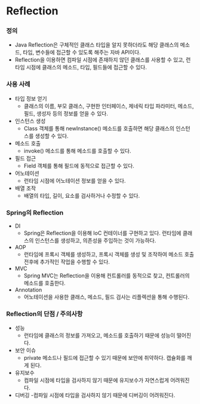 # Reflection
### 정의
- Java Reflection은 구체적인 클래스 타입을 알지 못하더라도 해당 클래스의 메소드, 타입, 변수들에 접근할 수 있도록 해주는 자바 API이다.
- Reflection을 이용하면 컴파일 시점에 존재하지 않던 클래스를 사용할 수 있고, 런타임 시점에 클래스의 메소드, 타입, 필드들에 접근할 수 있다.

### 사용 사례
- 타입 정보 얻기
    - 클래스의 이름, 부모 클래스, 구현한 인터페이스, 제네릭 타입 파라미터, 메소드, 필드, 생성자 등의 정보를 얻을 수 있다.
- 인스턴스 생성
    - Class 객체를 통해 newInstance() 메소드를 호출하면 해당 클래스의 인스턴스를 생성할 수 있다.
- 메소드 호출
    - invoke() 메소드를 통해 메소드를 호출할 수 있다.
- 필드 접근
    - Field 객체를 통해 필드에 동적으로 접근할 수 있다.
- 어노테이션
    - 런타임 시점에 어노테이션 정보를 얻을 수 있다.
- 배열 조작
    - 배열의 타입, 길이, 요소를 검사하거나 수정할 수 있다.

### Spring의 Reflection
- DI
    - Spring은 Reflection을 이용해 IoC 컨테이너를 구현하고 있다. 런타임에 클래스의 인스턴스를 생성하고, 의존성을 주입하는 것이 가능하다.
- AOP
    - 런타임에 프록시 객체를 생성하고, 프록시 객체를 생성 및 조작하여 메소드 호출 전후에 추가적인 작업을 수행할 수 있다.
- MVC
    - Spring MVC는 Reflection을 이용해 컨트롤러를 동적으로 찾고, 컨트롤러의 메소드를 호출한다.
- Annotation
    - 어노테이션을 사용한 클래스, 메소드, 필드 검사는 리플렉션을 통해 수행된다.

### Reflection의 단점 / 주의사항
- 성능
    - 런타임에 클래스의 정보를 가져오고, 메소드를 호출하기 때문에 성능이 떨어진다.
- 보안 이슈
    - private 메소드나 필드에 접근할 수 있기 때문에 보안에 취약하다. 캡슐화를 깨게 된다.
- 유지보수
    - 컴파일 시점에 타입을 검사하지 않기 때문에 유지보수가 자연스럽게 어려워진다.
- 디버깅
    -컴파일 시점에 타입을 검사하지 않기 때문에 디버깅이 어려워진다.

